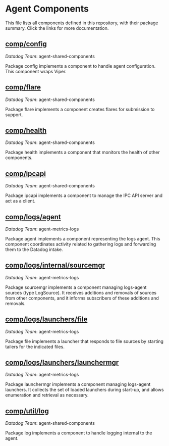 # Agent Components

This file lists all components defined in this repository, with their package summary.
Click the links for more documentation.

## [comp/config](https://pkg.go.dev/github.com/djmitche/dd-agent-comp-experiments/comp/config@v0.0.2)

*Datadog Team*: agent-shared-components

Package config implements a component to handle agent configuration.  This
component wraps Viper.

## [comp/flare](https://pkg.go.dev/github.com/djmitche/dd-agent-comp-experiments/comp/flare@v0.0.2)

*Datadog Team*: agent-shared-components

Package flare implements a component creates flares for submission to support.

## [comp/health](https://pkg.go.dev/github.com/djmitche/dd-agent-comp-experiments/comp/health@v0.0.2)

*Datadog Team*: agent-shared-components

Package health implements a component that monitors the health of other
components.

## [comp/ipcapi](https://pkg.go.dev/github.com/djmitche/dd-agent-comp-experiments/comp/ipcapi@v0.0.2)

*Datadog Team*: agent-shared-components

Package ipcapi implements a component to manage the IPC API server and act
as a client.

## [comp/logs/agent](https://pkg.go.dev/github.com/djmitche/dd-agent-comp-experiments/comp/logs/agent@v0.0.2)

*Datadog Team*: agent-metrics-logs

Package agent implements a component representing the logs agent.  This
component coordinates activity related to gathering logs and forwarding them
to the Datadog intake.

## [comp/logs/internal/sourcemgr](https://pkg.go.dev/github.com/djmitche/dd-agent-comp-experiments/comp/logs/internal/sourcemgr@v0.0.2)

*Datadog Team*: agent-metrics-logs

Package sourcemgr implements a component managing logs-agent sources (type
LogSource).  It receives additions and removals of sources from other
components, and it informs subscribers of these additions and removals.

## [comp/logs/launchers/file](https://pkg.go.dev/github.com/djmitche/dd-agent-comp-experiments/comp/logs/launchers/file@v0.0.2)

*Datadog Team*: agent-metrics-logs

Package file implements a launcher that responds to file sources by starting
tailers for the indicated files.

## [comp/logs/launchers/launchermgr](https://pkg.go.dev/github.com/djmitche/dd-agent-comp-experiments/comp/logs/launchers/launchermgr@v0.0.2)

*Datadog Team*: agent-metrics-logs

Package launchermgr implements a component managing logs-agent launchers.  It collects
the set of loaded launchers during start-up, and allows enumeration and retrieval
as necessary.

## [comp/util/log](https://pkg.go.dev/github.com/djmitche/dd-agent-comp-experiments/comp/util/log@v0.0.2)

*Datadog Team*: agent-shared-components

Package log implements a component to handle logging internal to the agent.
